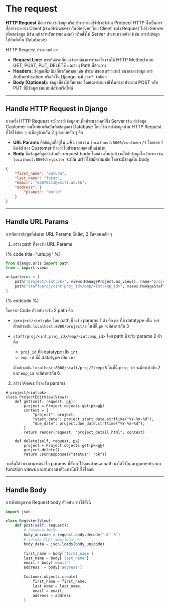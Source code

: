 # The request

**HTTP Request** คือการร้องขอข้อมูลหรือบริการจากเซิร์ฟเวอร์ผ่าน Protocol HTTP ซึ่งเป็นการสื่อสารระหว่าง Client (เช่น Browser) กับ Server โดย Client จะส่ง Request ไปยัง Server เพื่อขอข้อมูล (เช่น หน้าสำหรับการแสดงผล) หรือสั่งให้ Server ทำงานบางอย่าง (เช่น การส่งข้อมูลไปบันทึกใน Database)

HTTP Request ประกอบด้วย:

* **Request Line:** บรรทัดแรกที่บอกว่าเราต้องการทำอะไร เช่นใช้ HTTP Method แบบ GET, POST, PUT, DELETE และระบุ Path ที่ต้องการ
* **Headers:** ข้อมูลเพิ่มเติมเกี่ยวกับคำขอ เช่น ประเภทของเบราว์เซอร์ ขนาดของข้อมูล การ Authentication หรือถ้าใน Django จะมี `csrf_token`
* **Body (Optional):** ข้อมูลที่ส่งไปกับคำขอ โดยเฉพาะอย่างยิ่งในคำขอประเภท POST หรือ PUT ที่มีข้อมูลเช่นแบบฟอร์มหรือไฟล์

***

## Handle HTTP Request in Django

บางครั้ง HTTP Request จะมีการส่งข้อมูลมาเพื่อประมวลผลที่ฝั่ง Server เช่น ส่งข้อมูล Customer คนใหม่มาเพื่อบันทึกข้อมูลลง Database โดยวิธีการส่งข้อมูลผ่าน HTTP Request ที่ได้ใช้บ่อย ๆ จะมีอยู่ด้วยกัน 2 รูปแบบหลัก ๆ คือ

* **URL Params** คือข้อมูลที่อยู่ใน URL เลย เช่น `localhost:8000/customer/1` โดยเลข 1 คือ id ของ Customer ที่จะส่งไปประมวลผลต่อที่หลังบ้าน
* **Body** คือข้อมูลที่ถูกส่งผ่านตัว request body โดยส่วนใหญ่แล้วจะใช้กับข้อมูลใน form เช่น `localhost:8000/register` จะเป็น url ที่ใช้สมัครสมาชิก โดยจะมีข้อมูลใน body

```json
{
    "first_name": "Satura",
    "last_name": "Torat",
    "email": "65070211@kmitl.ac.th",
    "address": {
        "planet": "world"
    }
}
```

***

## Handle URL Params

การจัดการข้อมูลที่ส่งผ่าน URL Params นั้นมีอยู่ 2 ขั้นตอนหลัก ๆ

1. สร้าง path ที่รองรับ URL Params

{% code title="urls.py" %}
```python
from django.urls import path
from . import views

urlpatterns = [
    path("project/<int:pk>", views.ManageProject.as_view(), name="project-edit"),
    path("staff/proj/<int:proj_id>/emp/<int:emp_id>", views.ManageStaff.as_view(), name="manage-staff"),
]
```
{% endcode %}

โดยจาก Code ตัวอย่างจะรับ 2 path คือ

* `/project/<int:pk>` โดย path นี้จะรับ params 1 ตัว คือ `pk` ที่มี datatype เป็น `int` ตัวอย่างเช่น `localhost:8000/project/3` ในที่นี้ `pk` จะมีค่าเท่ากับ 3
*   `staff/proj/<int:proj_id>/emp/<int:emp_id>` โดย path นี้จะรับ params 2 ตัว คือ

    * `proj_id` ที่มี datatype เป็น `int`&#x20;
    * `emp_id` ที่มี datatype เป็น `int`&#x20;

    ตัวอย่างเช่น `localhost:8000/staff/proj/2/emp/6` ในที่นี้ `proj_id` จะมีค่าเท่ากับ 2 และ `emp_id` จะมีค่าเท่ากับ 6

2. &#x20;สร้าง Views ที่รองรับ params

<pre class="language-python"><code class="lang-python"># project/&#x3C;int:pk>
class ProjectEditView(View):
    def get(self, request, <a data-footnote-ref href="#user-content-fn-1">pk</a>):
        project = Project.objects.get(pk=<a data-footnote-ref href="#user-content-fn-2">pk</a>)
        context = {
            "project": project,
            "start_date": project.start_date.strftime("%Y-%m-%d"),
            "due_date": project.due_date.strftime("%Y-%m-%d"),
        }
        return render(request, "project_detail.html", context)

    def delete(self, request, <a data-footnote-ref href="#user-content-fn-3">pk</a>):
        project = Project.objects.get(pk=<a data-footnote-ref href="#user-content-fn-4">pk</a>)
        project.delete()
        return JsonResponse({"status": "ok"})
</code></pre>

จะเห็นได้ว่าเราสามารถนำชื่อ params ที่ตั้งเอาไว้ตอนกำหนด path มาใส่ไว้ใน arguments ของ function views และสามารถนำตัวแปรนั้นไปใช้ได้เลย

***

## Handle Body

การดึงข้อมูลจาก Request body ตัวอย่างการใช้ดังนี้

```python
import json

class Register(View):
    def post(self, request):
        # ดึงข้อมูลจาก body
        body_unicode = request.body.decode('utf-8')
        # แปลงเป็น dict เพื่อเอาไปใช้งานต่อ
        body_data = json.loads(body_unicode)
        
        first_name = body['first_name']
        last_name = body['last_name']
        email = body['email']
        address  = body['address']
        
        Customer.objects.create(
            first_name = first_name,
            last_name = last_name,
            email = email,
            address = address
        )
```

[^1]: เพิ่มชื่อ params ใน arguments ของ function

[^2]: นำ pk ที่รับมาไปใช้

[^3]: เพิ่มชื่อ params ใน arguments ของ function

[^4]: นำ pk ที่รับมาไปใช้
